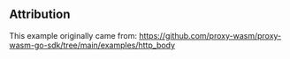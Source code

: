 ## Attribution

This example originally came from:
https://github.com/proxy-wasm/proxy-wasm-go-sdk/tree/main/examples/http_body
